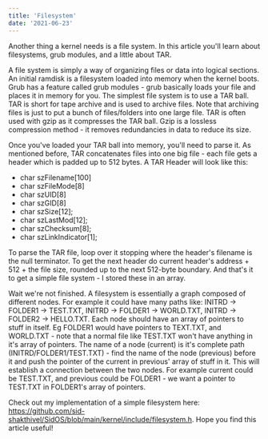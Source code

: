 ```yaml
---
title: 'Filesystem'
date: '2021-06-23'
---
```


Another thing a kernel needs is a file system. In this article you'll learn about filesystems, grub modules, and a little about TAR.

A file system is simply a way of organizing files or data into logical sections. An initial ramdisk is a filesystem loaded into memory when the kernel boots. Grub has a feature called grub modules - grub basically loads your file and places it in memory for you. The simplest file system is to use a TAR ball. TAR is short for tape archive and is used to archive files. Note that archiving files is just to put a bunch of files/folders into one large file. TAR is often used with gzip as it compresses the TAR ball. Gzip is a lossless compression method - it removes redundancies in data to reduce its size.

Once you've loaded your TAR ball into memory, you'll need to parse it. As mentioned before, TAR concatenates files into one big file - each file gets a header which is padded up to 512 bytes. A TAR Header will look like this:

-   char szFilename[100]
-   char szFileMode[8]
-   char szUID[8]
-   char szGID[8]
-   char szSize[12];
-   char szLastMod[12];
-   char szChecksum[8];
-   char szLinkIndicator[1];

To parse the TAR file, loop over it stopping where the header's filename is the null terminator. To get the next header do current header's address + 512 + the file size, rounded up to the next 512-byte boundary. And that's it to get a simple file system - I stored these in an array.

Wait we're not finished. A filesystem is essentially a graph composed of different nodes. For example it could have many paths like: INITRD -> FOLDER1 -> TEST.TXT, INITRD -> FOLDER1 -> WORLD.TXT, INITRD -> FOLDER2 -> HELLO.TXT. Each node should have an array of pointers to stuff in itself. Eg FOLDER1 would have pointers to TEXT.TXT, and WORLD.TXT - note that a normal file like TEST.TXT won't have anything in it's array of pointers. The name of a node (current) is it's complete path (INITRD/FOLDER1/TEST.TXT) - find the name of the node (previous) before it and push the pointer of the current in previous' array of stuff in it. This will establish a connection between the two nodes. For example current could be TEST.TXT, and previous could be FOLDER1 - we want a pointer to TEST.TXT in FOLDER1's array of pointers.

Check out my implementation of a simple filesystem here: https://github.com/sid-shakthivel/SidOS/blob/main/kernel/include/filesystem.h. Hope you find this article useful!
